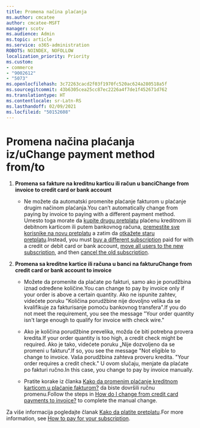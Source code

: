```yaml
---
title: Promena načina plaćanja
ms.author: cmcatee
author: cmcatee-MSFT
manager: scotv
ms.audience: Admin
ms.topic: article
ms.service: o365-administration
ROBOTS: NOINDEX, NOFOLLOW
localization_priority: Priority
ms.custom:
- commerce
- "9002612"
- "5073"
ms.openlocfilehash: 3c72263cacd2f03f1970fc520ac624a280518a5f
ms.sourcegitcommit: 43b6305cea25cc87ec2226a4f7de1f452671d762
ms.translationtype: HT
ms.contentlocale: sr-Latn-RS
ms.lasthandoff: 02/09/2021
ms.locfileid: "50152608"
---
```

# <a name="change-payment-method-fromto"></a><span data-ttu-id="c554c-102">Promena načina plaćanja iz/u</span><span class="sxs-lookup"><span data-stu-id="c554c-102">Change payment method from/to</span></span>

1. <span data-ttu-id="c554c-103">**Promena sa fakture na kreditnu karticu ili račun u banci**</span><span class="sxs-lookup"><span data-stu-id="c554c-103">**Change from invoice to credit card or bank account**</span></span>

    - <span data-ttu-id="c554c-104">Ne možete da automatski promenite plaćanje fakturom u plaćanje drugim načinom plaćanja.</span><span class="sxs-lookup"><span data-stu-id="c554c-104">You can’t automatically change from paying by invoice to paying with a different payment method.</span></span> <span data-ttu-id="c554c-105">Umesto toga morate da [kupite drugu pretplatu](https://docs.microsoft.com/microsoft-365/commerce/try-or-buy-microsoft-365#buy-a-different-subscription) plaćenu kreditnom ili debitnom karticom ili putem bankovnog računa, [premestite sve korisnike na novu pretplatu](https://docs.microsoft.com/microsoft-365/commerce/subscriptions/move-users-different-subscription) a zatim da [otkažete staru pretplatu](https://docs.microsoft.com/microsoft-365/commerce/subscriptions/cancel-your-subscription).</span><span class="sxs-lookup"><span data-stu-id="c554c-105">Instead, you must [buy a different subscription](https://docs.microsoft.com/microsoft-365/commerce/try-or-buy-microsoft-365#buy-a-different-subscription) paid for with a credit or debit card or bank account, [move all users to the new subscription](https://docs.microsoft.com/microsoft-365/commerce/subscriptions/move-users-different-subscription), and then [cancel the old subscription](https://docs.microsoft.com/microsoft-365/commerce/subscriptions/cancel-your-subscription).</span></span>

2. <span data-ttu-id="c554c-106">**Promena sa kreditne kartice ili računa u banci na fakturu**</span><span class="sxs-lookup"><span data-stu-id="c554c-106">**Change from credit card or bank account to invoice**</span></span>

    - <span data-ttu-id="c554c-107">Možete da promenite da plaćate po fakturi, samo ako je porudžbina iznad određene količine.</span><span class="sxs-lookup"><span data-stu-id="c554c-107">You can change to pay by invoice only if your order is above a certain quantity.</span></span> <span data-ttu-id="c554c-108">Ako ne ispunite zahtev, videćete poruku "Količina porudžbine nije dovoljno velika da se kvalifikuje za fakturisanje pomoću bankovnog transfera".</span><span class="sxs-lookup"><span data-stu-id="c554c-108">If you do not meet the requirement, you see the message "Your order quantity isn't large enough to qualify for invoice with check wire."</span></span>

    - <span data-ttu-id="c554c-109">Ako je količina porudžbine prevelika, možda će biti potrebna provera kredita.</span><span class="sxs-lookup"><span data-stu-id="c554c-109">If your order quantity is too high, a credit check might be required.</span></span> <span data-ttu-id="c554c-110">Ako je tako, videćete poruku „Nije dozvoljeno da se promeni u fakturu“.</span><span class="sxs-lookup"><span data-stu-id="c554c-110">If so, you see the message "Not eligible to change to invoice.</span></span> <span data-ttu-id="c554c-111">Vaša porudžbina zahteva proveru kredita. "</span><span class="sxs-lookup"><span data-stu-id="c554c-111">Your order requires a credit check."</span></span> <span data-ttu-id="c554c-112">U ovom slučaju, menjate da plaćate po fakturi ručno.</span><span class="sxs-lookup"><span data-stu-id="c554c-112">In this case, you change to pay by invoice manually.</span></span>

    - <span data-ttu-id="c554c-113">Pratite korake iz članka [Kako da promenim plaćanje kreditnom karticom u plaćanje fakturom?](how-do-i-change-from-credit-card-payments-to-invoice.md) da biste dovršili ručnu promenu.</span><span class="sxs-lookup"><span data-stu-id="c554c-113">Follow the steps in [How do I change from credit card payments to invoice?](how-do-i-change-from-credit-card-payments-to-invoice.md) to complete the manual change.</span></span>

<span data-ttu-id="c554c-114">Za više informacija pogledajte članak [Kako da platite pretplatu](https://docs.microsoft.com/microsoft-365/commerce/billing-and-payments/pay-for-your-subscription).</span><span class="sxs-lookup"><span data-stu-id="c554c-114">For more information, see [How to pay for your subscription](https://docs.microsoft.com/microsoft-365/commerce/billing-and-payments/pay-for-your-subscription).</span></span>
